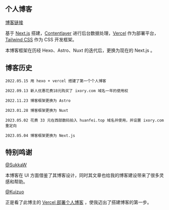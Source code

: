 ## 个人博客

[博客链接](https://blog.huanfei.top)

基于 [Next.js](https://nextjs.org/) 搭建，[Contentlayer](https://www.contentlayer.dev/) 进行后台数据处理，[Vercel](https://vercel.com/) 作为部署平台，[Tailwind CSS](https://www.tailwindcss.cn/) 作为 CSS 开发框架。

本博客框架在历经 Hexo、Astro、Nuxt 的迭代后，更换为现在的 Next.js 。

## 博客历史

```
2022.05.15 用 hexo + vercel 搭建了第一个个人博客

2022.09.13 新人优惠花费18元购买了 ixory.com 域名一年的使用权

2022.11.23 博客框架更换为 Astro

2023.01.28 博客框架更换为 Nuxt

2023.05.02 花费 33 元在西部数码拍入 huanfei.top 域名并使用，并设置 ixory.com 重定向

2023.05.04 博客框架更换为 Next.js
```

## 特别鸣谢

[@SukkaW](https://github.com/SukkaW)

本博客在 UI 方面借鉴了其博客设计，同时其文章也给我的博客建设带来了很多灵感和帮助。

[@Kuizuo](https://github.com/kuizuo)

正是看了此博主的 [Vercel 部署个人博客](https://kuizuo.cn/vercel-deploy-blog) ，使我迈出了搭建博客的第一步。
